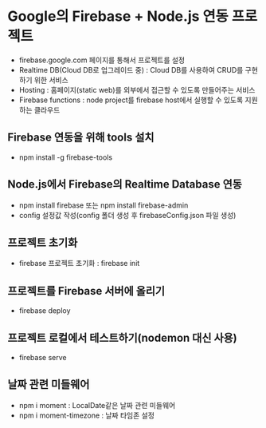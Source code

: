 # Google의 Firebase + Node.js 연동 프로젝트
* firebase.google.com 페이지를 통해서 프로젝트를 설정
* Realtime DB(Cloud DB로 업그레이드 중) : Cloud DB를 사용하여 CRUD를 구현하기 위한 서비스
* Hosting : 홈페이지(static web)를 외부에서 접근할 수 있도록 만들어주는 서비스
* Firebase functions : node project를 firebase host에서 실행할 수 있도록 지원하는 클라우드

## Firebase 연동을 위해 tools 설치
* npm install -g firebase-tools

## Node.js에서 Firebase의 Realtime Database 연동
* npm install firebase 또는 npm install firebase-admin
* config 설정값 작성(config 폴더 생성 후 firebaseConfig.json 파일 생성)

## 프로젝트 초기화
* firebase 프로젝트 초기화 : firebase init

## 프로젝트를 Firebase 서버에 올리기
* firebase deploy

## 프로젝트 로컬에서 테스트하기(nodemon 대신 사용)
* firebase serve

## 날짜 관련 미들웨어
* npm i moment : LocalDate같은 날짜 관련 미들웨어
* npm i moment-timezone : 날짜 타임존 설정